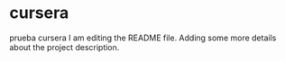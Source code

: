 # cursera
prueba cursera
I am editing the README file. Adding some more details about the project description.

